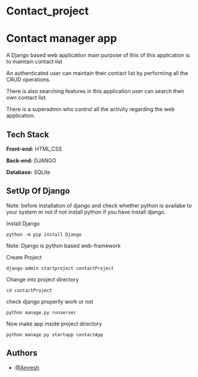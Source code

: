 # Contact_project

# Contact manager app

A Django based web application main purpose of this of this application is to 
maintain contact list

An authenticated user can maintain their contact list by performing all the CRUD operations.

There is also searching features in this application user can search their own contact list.

There is a superadmin who control all the activity regarding the web application.


## Tech Stack

**Front-end:** HTML,CSS

**Back-end:** DJANGO

**Database:** SQLite


## SetUp Of Django

Note: before installation of django and check whether python is availabe to your system or not if not install python if you have install django.

Install Django
 ```
python -m pip install Django
 ```  
Note:
Django is python based web-framework

Create Project
```
django-admin startproject contactProject
```
Change into project directory

```
cd contactProject
```
check django properlly work or not 
```
python manage.py runserver
```
Now make app inside project directory

```
python manage.py startapp contactApp
```
## Authors

- [@Amresh](https://github.com/Amresh6101)

